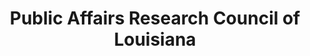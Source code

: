 ---
layout: repo
title: "Public Affairs Research Council of Louisiana "
id: 25299
permalink: repos/25299/
---